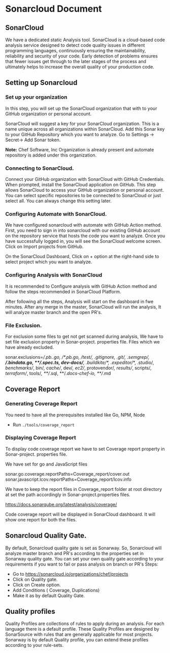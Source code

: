 # Sonarcloud Document


## SonarCloud
We have a dedicated static Analysis tool.
SonarCloud is a cloud-based code analysis service designed to detect code quality issues in different programming languages, 
continuously ensuring the maintainability, reliability and security of your code. 
Early detection of problems ensures that fewer issues get through to the later stages of the process and ultimately helps to 
increase the overall quality of your production code. 

## Setting up Sonarcloud

### Set up your organization

In this step, you will set up the SonarCloud organization that with to your GitHub organization or personal account.

SonarCloud will suggest a key for your SonarCloud organization. This is a name unique across all organizations
within SonarCloud. 
Add this Sonar key to your GitHub Repository which you want to analyze.
Go to Settings -> Secret-> Add Sonar token.

**Note:**  Chef Software, Inc Organization is already present and automate repository is added under this organization.

### Connecting to SonarCloud.

Connect your GitHub organization with SonarCloud with GitHub Credentials.
When prompted, install the SonarCloud application on GitHub. This step allows SonarCloud to access your GitHub
organization or personal account.
You can select specific repositories to be connected to SonarCloud or just select all. You can always change 
this setting later.

### Configuring Automate with SonarCloud.

We have configured sonarcloud with automate with GitHub Action method.
First, you need to sign in into sonarcloud with our existing GitHub account on the repository service that hosts the code you
want to analyze. 
Once you have successfully logged in, you will see the SonarCloud welcome screen. Click on Import projects from GitHub.

On the SonarCloud Dashboard, Click on + option at the right-hand side to select  project which you want to analyze.

### Configuring Analysis with SonarCloud
 
It is recommended to Configure analysis with GitHub Action method and follow the steps recommended in SonarCloud Platform.
 
After following all the steps, Analysis will start on the dashboard in fwe minutes.
After any merge in the master, SonarCloud will run the analysis, It will analyze master branch and the open PR's.
 
### File Exclusion.
 
 For exclusion some files to get not get scanned during analysis, We have to set file exclusion property in 
 Sonar-project. properties file.
 Files which we have already excluded.
 
 sonar.exclusions=**/*.pb.*.go, **/*.pb.go, **/test*/**, .gitignore, .git/**, .semgrep/**, **/*.bindata.go, **/*.spec.ts, dev-docs/**, .buildkite/*, .expeditor/**, .studio/*, benchmarks/*, bin/*, cache/*, dev/*, ec2/*, protovendor/*, results/*, scripts/*, terraform/*, tools/*, **/*.sql, **/*.docs-chef-io, **/*.md

 
## Coverage Report 
### Generating Coverage Report
You need to have all the prerequisites installed like Go, NPM, Node

- Run `./tools/coverage_report`

### Displaying Coverage Report
To display code coverage report we have to set Coverage report property in  Sonar-project. properties file.
 
We have set for go and JavaScript files 
 
sonar.go.coverage.reportPaths=Coverage_report/cover.out
sonar.javascript.lcov.reportPaths=Coverage_report/lcov.info

We have to keep the report files in Coverage_report folder at root directory at set the path accordingly in Sonar-project.properties files.

https://docs.sonarqube.org/latest/analysis/coverage/

 
Code coverage report will be displayed in SonarCloud dashboard.
It will show one report for both the files. 
  
 
## Sonarcloud Quality Gate.

By default, Sonarcloud quality gate is set as Sonarway. So, Sonarcloud will analyze master branch and PR's according to the properties set in Sonarway quality gate.
You can set your own quality gate according to your requirements if you want to fail or pass analysis on branch or PR's
Steps: 
- Go to https://sonarcloud.io/organizations/chef/projects 
- Click on Quality gate. 
- Click on Create option. 
- Add Conditions ( Coverage, Duplications)
- Make it as by default Quality Gate.

## Quality profiles

Quality Profiles are collections of rules to apply during an analysis.
For each language there is a default profile. These Quality Profiles are designed by SonarSource with 
rules that are generally applicable for most projects.
Sonarway is by default Quality profile, you can  extend these profiles according to your rule-sets.


